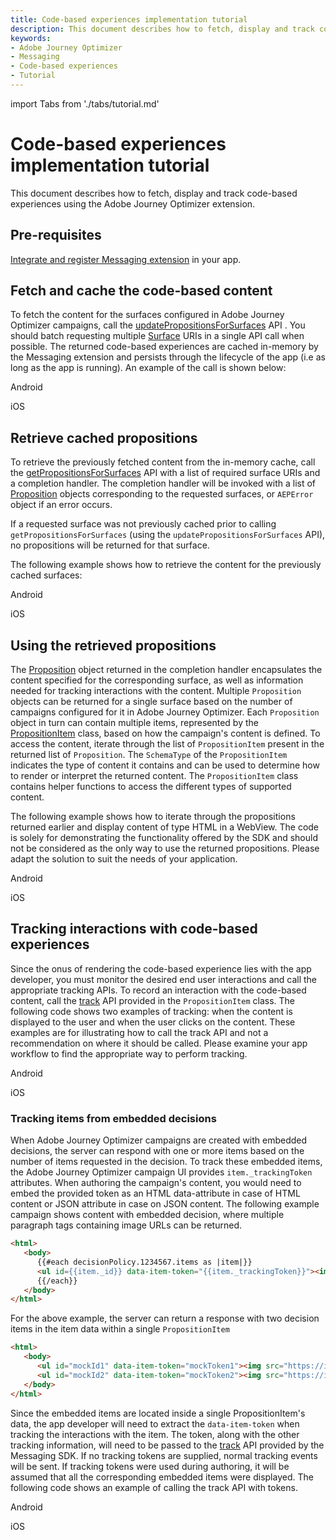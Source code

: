 ```yaml
---
title: Code-based experiences implementation tutorial
description: This document describes how to fetch, display and track code-based experiences using the Adobe Journey Optimizer extension.
keywords:
- Adobe Journey Optimizer
- Messaging
- Code-based experiences
- Tutorial
---
```


import Tabs from './tabs/tutorial.md'

# Code-based experiences implementation tutorial

This document describes how to fetch, display and track code-based experiences using the Adobe Journey Optimizer extension.

## Pre-requisites

[Integrate and register Messaging extension](../../../index.md#implement-extension-in-mobile-app) in your app.

## Fetch and cache the code-based content

To fetch the content for the surfaces configured in Adobe Journey Optimizer campaigns, call the [updatePropositionsForSurfaces](../api-reference.md#updatepropositionsforsurfaces) API . You should batch requesting multiple [Surface](../public-classes/surface.md) URIs in a single API call when possible. The returned code-based experiences are cached in-memory by the Messaging extension and persists through the lifecycle of the app (i.e as long as the app is running). An example of the call is shown below:

<TabsBlock orientation="horizontal" slots="heading, content" repeat="2"/>

Android

<Tabs query="platform=android&function=updatepropositionsforsurfaces"/>

iOS

<Tabs query="platform=ios&function=updatepropositionsforsurfaces"/>

## Retrieve cached propositions

To retrieve the previously fetched content from the in-memory cache, call the [getPropositionsForSurfaces](../api-reference.md#getpropositionsforsurfaces) API with a list of required surface URIs and a completion handler. The completion handler will be invoked with a list of [Proposition](../public-classes/proposition.md) objects corresponding to the requested surfaces, or `AEPError` object if an error occurs.

<InlineAlert variant="warning" slots="text"/>

If a requested surface was not previously cached prior to calling `getPropositionsForSurfaces` (using the `updatePropositionsForSurfaces` API), no propositions will be returned for that surface.

The following example shows how to retrieve the content for the previously cached surfaces:

<TabsBlock orientation="horizontal" slots="heading, content" repeat="2"/>

Android

<Tabs query="platform=android&function=getpropositionsforsurfaces"/>

iOS

<Tabs query="platform=ios&function=getpropositionsforsurfaces"/>

## Using the retrieved propositions

The [Proposition](../public-classes/proposition.md) object returned in the completion handler encapsulates the content specified for the corresponding surface, as well as information needed for tracking interactions with the content. Multiple `Proposition` objects can be returned for a single surface based on the number of campaigns configured for it in Adobe Journey Optimizer. Each `Proposition` object in turn can contain multiple items, represented by the [PropositionItem](../public-classes/proposition-item.md) class, based on how the campaign's content is defined. To access the content, iterate through the list of `PropositionItem` present in the returned list of `Proposition`. The `SchemaType` of the `PropositionItem` indicates the type of content it contains and can be used to determine how to render or interpret the returned content. The `PropositionItem` class contains helper functions to access the different types of supported content.

The following example shows how to iterate through the propositions returned earlier and display content of type HTML in a WebView. The code is solely for demonstrating the functionality offered by the SDK and should not be considered as the only way to use the returned propositions. Please adapt the solution to suit the needs of your application.

<TabsBlock orientation="horizontal" slots="heading, content" repeat="2"/>

Android

<Tabs query="platform=android&function=using-propositions"/>

iOS

<Tabs query="platform=ios&function=using-propositions"/>

## Tracking interactions with code-based experiences

Since the onus of rendering the code-based experience lies with the app developer, you must monitor the desired end user interactions and call the appropriate tracking APIs. To record an interaction with the code-based content, call the [track](../public-classes/proposition-item.md#track) API provided in the `PropositionItem` class. The following code shows two examples of tracking: when the content is displayed to the user and when the user clicks on the content. These examples are for illustrating how to call the track API and not a recommendation on where it should be called. Please examine your app workflow to find the appropriate way to perform tracking.

<TabsBlock orientation="horizontal" slots="heading, content" repeat="2"/>

Android

<Tabs query="platform=android&function=track"/>

iOS

<Tabs query="platform=ios&function=track"/>

### Tracking items from embedded decisions

When Adobe Journey Optimizer campaigns are created with embedded decisions, the server can respond with one or more items based on the number of items requested in the decision. To track these embedded items, the Adobe Journey Optimizer campaign UI provides `item._trackingToken` attributes. When authoring the campaign's content, you would need to embed the provided token as an HTML data-attribute in case of HTML content or JSON attribute in case on JSON content. The following example campaign shows content with embedded decision, where multiple paragraph tags containing image URLs can be returned.

```html
<html>
   <body>
      {{#each decisionPolicy.1234567.items as |item|}}
      <ul id={{item._id}} data-item-token="{{item._trackingToken}}"><img src="{{item.heroimage1.sourceURL}}" alt="Winter Sale" width="80%" height="50%"></ul>
      {{/each}}
   </body>
</html>
```

For the above example, the server can return a response with two decision items in the item data within a single `PropositionItem`

```html
<html>
   <body>
      <ul id="mockId1" data-item-token="mockToken1"><img src="https://image1.jpeg" alt="Winter Sale" width="80%" height="50%"></ul>
      <ul id="mockId2" data-item-token="mockToken2"><img src="https://image2.jpeg" alt="Winter Sale" width="80%" height="50%"></ul>
   </body>
</html>
```

Since the embedded items are located inside a single PropositionItem's data, the app developer will need to extract the `data-item-token` when tracking the interactions with the item. The token, along with the other tracking information, will need to be passed to the [track](../public-classes/proposition-item.md#track) API provided by the Messaging SDK. If no tracking tokens are supplied, normal tracking events will be sent. If tracking tokens were used during authoring, it will be assumed that all the corresponding embedded items were displayed. The following code shows an example of calling the track API with tokens.

<TabsBlock orientation="horizontal" slots="heading, content" repeat="2"/>

Android

<Tabs query="platform=android&function=track-with-tokens"/>

iOS

<Tabs query="platform=ios&function=track-with-tokens"/>
